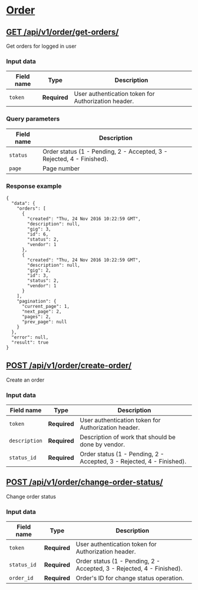 # [Order](order.md)
## [GET /api/v1/order/get-orders/](order.md#get-apiv1orderget-orders)
Get orders for logged in user
### Input data
Field name   | Type          | Description
------------ | ------------- | ------------
`token`      | **Required**  | User authentication token for Authorization header.

### Query parameters
Field name   | Description
------------ | ---------------
`status`   | Order status (1 - Pending, 2 - Accepted, 3 - Rejected, 4 - Finished).
`page`	 | Page number

### Response example
	{
	  "data": {
	    "orders": [
	      {
	        "created": "Thu, 24 Nov 2016 10:22:59 GMT", 
	        "description": null, 
	        "gig": 3, 
	        "id": 6, 
	        "status": 2, 
	        "vendor": 1
	      }, 
	      {
	        "created": "Thu, 24 Nov 2016 10:22:59 GMT", 
	        "description": null, 
	        "gig": 2, 
	        "id": 3, 
	        "status": 2, 
	        "vendor": 1
	      }
	    ], 
	    "pagination": {
	      "current_page": 1, 
	      "next_page": 2, 
	      "pages": 2, 
	      "prev_page": null
	    }
	  }, 
	  "error": null, 
	  "result": true
	}

## [POST /api/v1/order/create-order/](order.md#post-apiv1ordercreate-order)
Create an order
### Input data
Field name   | Type          | Description
------------ | ------------- | ------------
`token`      | **Required**  | User authentication token for Authorization header.
`description`| **Required**  | Description of work that should be done by vendor.
`status_id`     | **Required**  | Order status (1 - Pending, 2 - Accepted, 3 - Rejected, 4 - Finished).


## [POST /api/v1/order/change-order-status/](order.md#post-apiv1order-change-order-status)
Change order status
### Input data
Field name   | Type          | Description
------------ | ------------- | ------------
`token`      | **Required**  | User authentication token for Authorization header.
`status_id`     | **Required**  | Order status (1 - Pending, 2 - Accepted, 3 - Rejected, 4 - Finished).
`order_id`   | **Required**  | Order's ID for change status operation.

